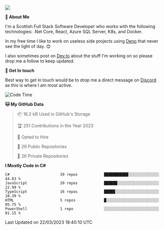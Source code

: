 <img src="https://github.com/jasonhughes94/jasonhughes94/blob/main/header.png?raw=true">

**:tangerine: About Me**

I'm a Scottish Full Stack Software Developer who works with the following technologies: .Net Core, React, Azure SQL Server, K8s, and Docker.

In my free time I like to work on useless side projects using [Deno](https://deno.land/) that never see the light of day. 😊

I also sometimes post on [Dev.to](https://dev.to/jasonhughes94) about the stuff I'm working on so please drop me a follow to keep updated.

**:speech_balloon: Get In touch**

Best way to get in touch would be to drop me a direct message on [Discord](https://discordapp.com/users/206498666976903169) as this is where I am most active.

<!--START_SECTION:waka-->
![Code Time](http://img.shields.io/badge/Code%20Time-1%2C074%20hrs%2052%20mins-blue)

**🐱 My GitHub Data** 

> 📦 16.2 kB Used in GitHub's Storage 
 > 
> 🏆 251 Contributions in the Year 2023
 > 
> 💼 Opted to Hire
 > 
> 📜 29 Public Repositories 
 > 
> 🔑 26 Private Repositories 
 > 
**I Mostly Code in C#** 

```text
C#                       39 repos            ███████████░░░░░░░░░░░░░░   44.83 % 
JavaScript               20 repos            ██████░░░░░░░░░░░░░░░░░░░   22.99 % 
TypeScript               16 repos            █████░░░░░░░░░░░░░░░░░░░░   18.39 % 
HTML                     5 repos             █░░░░░░░░░░░░░░░░░░░░░░░░   05.75 % 
PowerShell               1 repo              ░░░░░░░░░░░░░░░░░░░░░░░░░   01.15 % 
```




 Last Updated on 22/03/2023 18:40:10 UTC
<!--END_SECTION:waka-->
